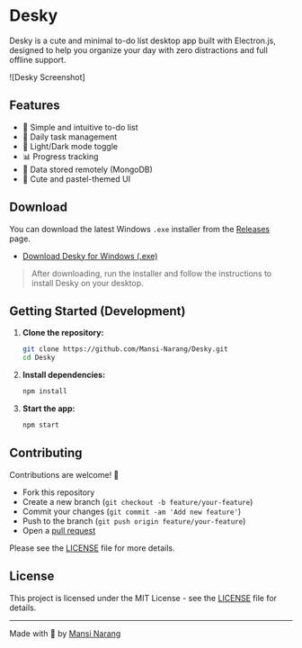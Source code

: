 # Desky

Desky is a cute and minimal to-do list desktop app built with Electron.js, designed to help you organize your day with zero distractions and full offline support.

![Desky Screenshot]

## Features

- 📝 Simple and intuitive to-do list
- 📅 Daily task management
- 🌙 Light/Dark mode toggle
- 📊 Progress tracking
- 💾 Data stored remotely (MongoDB)
- 🐻 Cute and pastel-themed UI

## Download

You can download the latest Windows `.exe` installer from the [Releases](https://github.com/Mansi-Narang/Desky/releases) page.

- [Download Desky for Windows (.exe)](https://github.com/Mansi-Narang/Desky/releases/latest)

> After downloading, run the installer and follow the instructions to install Desky on your desktop.

## Getting Started (Development)

1. **Clone the repository:**
   ```sh
   git clone https://github.com/Mansi-Narang/Desky.git
   cd Desky
   ```

2. **Install dependencies:**
   ```sh
   npm install
   ```

3. **Start the app:**
   ```sh
   npm start
   ```

## Contributing

Contributions are welcome! 🎉

- Fork this repository
- Create a new branch (`git checkout -b feature/your-feature`)
- Commit your changes (`git commit -am 'Add new feature'`)
- Push to the branch (`git push origin feature/your-feature`)
- Open a [pull request](https://github.com/Mansi-Narang/Desky/pulls)

Please see the [LICENSE](LICENSE) file for more details.

## License

This project is licensed under the MIT License - see the [LICENSE](LICENSE) file for details.

---

Made with 💖 by [Mansi Narang](https://github.com/Mansi-Narang)
